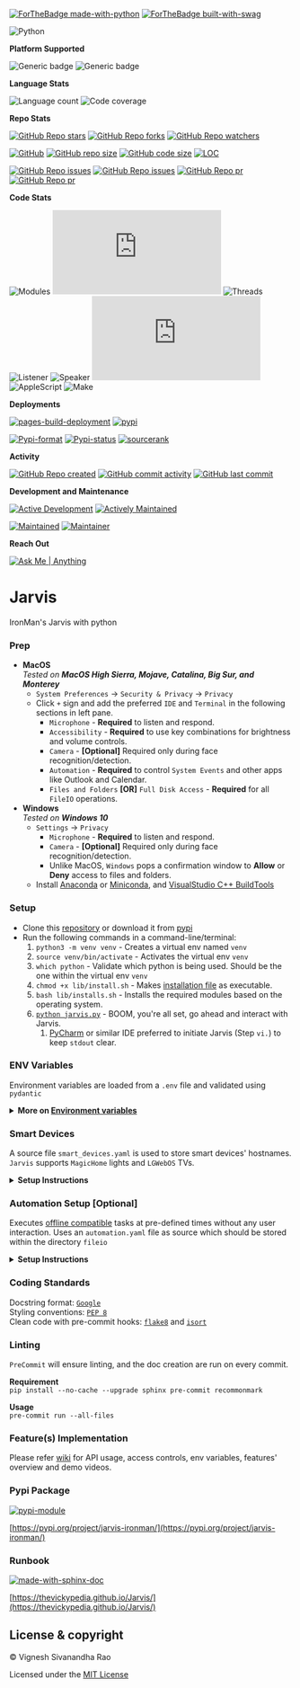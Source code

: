 [![ForTheBadge made-with-python](http://ForTheBadge.com/images/badges/made-with-python.svg)](https://www.python.org/)
[![ForTheBadge built-with-swag](http://ForTheBadge.com/images/badges/built-with-swag.svg)](https://github.com/thevickypedia/Jarvis)

![Python](https://img.shields.io/badge/python-3.8%20%7C%203.9%20%7C%203.10-blue)

**Platform Supported**

![Generic badge](https://img.shields.io/badge/Platform-Mac-1f425f.svg)
![Generic badge](https://img.shields.io/badge/Platform-Windows-1f425f.svg)

**Language Stats**

![Language count](https://img.shields.io/github/languages/count/thevickypedia/Jarvis)
![Code coverage](https://img.shields.io/github/languages/top/thevickypedia/Jarvis)

**Repo Stats**

[![GitHub Repo stars](https://img.shields.io/github/stars/thevickypedia/Jarvis)](https://api.github.com/repos/thevickypedia/Jarvis)
[![GitHub Repo forks](https://img.shields.io/github/forks/thevickypedia/Jarvis)](https://api.github.com/repos/thevickypedia/Jarvis)
[![GitHub Repo watchers](https://img.shields.io/github/watchers/thevickypedia/Jarvis)](https://api.github.com/repos/thevickypedia/Jarvis)

[![GitHub](https://img.shields.io/github/license/thevickypedia/Jarvis)](https://github.com/thevickypedia/Jarvis/blob/master/LICENSE)
[![GitHub repo size](https://img.shields.io/github/repo-size/thevickypedia/Jarvis)](https://api.github.com/repos/thevickypedia/Jarvis)
[![GitHub code size](https://img.shields.io/github/languages/code-size/thevickypedia/Jarvis)](https://api.github.com/repos/thevickypedia/Jarvis)
[![LOC](https://img.shields.io/tokei/lines/github/thevickypedia/Jarvis)](https://api.github.com/repos/thevickypedia/Jarvis)

[![GitHub Repo issues](https://img.shields.io/github/issues-closed-raw/thevickypedia/Jarvis)](https://api.github.com/repos/thevickypedia/Jarvis)
[![GitHub Repo issues](https://img.shields.io/github/issues-raw/thevickypedia/Jarvis)](https://api.github.com/repos/thevickypedia/Jarvis)
[![GitHub Repo pr](https://img.shields.io/github/issues-pr-closed-raw/thevickypedia/Jarvis)](https://api.github.com/repos/thevickypedia/Jarvis)
[![GitHub Repo pr](https://img.shields.io/github/issues-pr-raw/thevickypedia/Jarvis)](https://api.github.com/repos/thevickypedia/Jarvis)

**Code Stats**

![Modules](https://img.shields.io/github/search/thevickypedia/Jarvis/module)
![Python](https://img.shields.io/github/search/thevickypedia/Jarvis/.py)
![Threads](https://img.shields.io/github/search/thevickypedia/Jarvis/thread)
![Listener](https://img.shields.io/github/search/thevickypedia/Jarvis/listener)
![Speaker](https://img.shields.io/github/search/thevickypedia/Jarvis/speaker)
![Bash](https://img.shields.io/github/search/thevickypedia/Jarvis/.sh)
![AppleScript](https://img.shields.io/github/search/thevickypedia/Jarvis/.scpt)
![Make](https://img.shields.io/github/search/thevickypedia/Jarvis/Makefile)

**Deployments**

[![pages-build-deployment](https://github.com/thevickypedia/Jarvis/actions/workflows/pages/pages-build-deployment/badge.svg)](https://github.com/thevickypedia/Jarvis/actions/workflows/pages/pages-build-deployment)
[![pypi](https://github.com/thevickypedia/Jarvis/actions/workflows/python-publish.yml/badge.svg)](https://github.com/thevickypedia/Jarvis/actions/workflows/python-publish.yml)

[![Pypi-format](https://img.shields.io/pypi/format/jarvis-ironman)](https://pypi.org/project/jarvis-ironman/#files)
[![Pypi-status](https://img.shields.io/pypi/status/jarvis-ironman)](https://pypi.org/project/jarvis-ironman)
[![sourcerank](https://img.shields.io/librariesio/sourcerank/pypi/jarvis-ironman)](https://libraries.io/pypi/jarvis-ironman)

**Activity**

[![GitHub Repo created](https://img.shields.io/date/1599432310)](https://api.github.com/repos/thevickypedia/Jarvis)
[![GitHub commit activity](https://img.shields.io/github/commit-activity/y/thevickypedia/Jarvis)](https://api.github.com/repos/thevickypedia/Jarvis)
[![GitHub last commit](https://img.shields.io/github/last-commit/thevickypedia/Jarvis)](https://api.github.com/repos/thevickypedia/Jarvis)

**Development and Maintenance**

[![Active Development](https://img.shields.io/badge/Development%20Level-Actively%20Developed-success.svg)](https://github.com/thevickypedia/Jarvis)
[![Actively Maintained](https://img.shields.io/badge/Maintenance%20Level-Actively%20Maintained-success.svg)](https://github.com/thevickypedia/Jarvis)

[![Maintained](https://img.shields.io/maintenance/yes/2022)](https://api.github.com/repos/thevickypedia/Jarvis)
[![Maintainer](https://img.shields.io/badge/Maintained%20By-Vignesh%20Sivanandha%20Rao-blue.svg)](https://vigneshrao.com/)

**Reach Out**

[![Ask Me | Anything ](https://img.shields.io/badge/Ask%20me-Anything-1abc9c.svg)](https://vigneshrao.com/contact)

# Jarvis
IronMan's Jarvis with python

### Prep
   - **MacOS** <br> _Tested on **MacOS High Sierra, Mojave, Catalina, Big Sur, and Monterey**_
     - `System Preferences` → `Security & Privacy` → `Privacy`
     - Click `+` sign and add the preferred `IDE` and `Terminal` in the following sections in left pane.
       - `Microphone` - **Required** to listen and respond.
       - `Accessibility` - **Required** to use key combinations for brightness and volume controls.
       - `Camera` - **[Optional]** Required only during face recognition/detection.
       - `Automation` - **Required** to control `System Events` and other apps like Outlook and Calendar.
       - `Files and Folders` **[OR]** `Full Disk Access` - **Required** for all `FileIO` operations.
   - **Windows** <br> _Tested on **Windows 10**_
     - `Settings` → `Privacy`
       - `Microphone` - **Required** to listen and respond.
       - `Camera` - **[Optional]** Required only during face recognition/detection.
       - Unlike MacOS, `Windows` pops a confirmation window to **Allow** or **Deny** access to files and folders.
     - Install [Anaconda](https://docs.conda.io/projects/conda/en/latest/user-guide/install/) or [Miniconda](https://docs.conda.io/en/latest/miniconda.html#windows-installers), and [VisualStudio C++ BuildTools](https://visualstudio.microsoft.com/visual-cpp-build-tools/)

### Setup
   - Clone this [repository](https://github.com/thevickypedia/Jarvis.git) or download it from [pypi](https://pypi.org/project/jarvis-ironman/)
   - Run the following commands in a command-line/terminal:
     1. `python3 -m venv venv` - Creates a virtual env named `venv`
     2. `source venv/bin/activate` - Activates the virtual env `venv`
     3. `which python` - Validate which python is being used. Should be the one within the virtual env `venv`
     4. `chmod +x lib/install.sh` - Makes [installation file](https://github.com/thevickypedia/Jarvis/blob/master/lib/install.sh) as executable.
     5. `bash lib/installs.sh` - Installs the required modules based on the operating system.
     6. [`python jarvis.py`](https://git.io/JBnPz) - BOOM, you're all set, go ahead and interact with Jarvis.
        1. [PyCharm](https://www.jetbrains.com/pycharm/download) or similar IDE preferred to initiate Jarvis (Step `vi.`) to keep `stdout` clear.

### ENV Variables
Environment variables are loaded from a `.env` file and validated using `pydantic`

<details>
<summary><strong>More on <a href="https://github.com/thevickypedia/Jarvis/wiki#environment-variables">Environment variables</a></strong></summary>

- **TITLE** - Title which Jarvis should address the user by. Defaults to `sir`
- **NAME** - Name which Jarvis should address the user by. Defaults to `Vignesh`
- **LEGACY_KEYWORDS** - List of wake words for legacy macOS. Defaults to `['jarvis']`
- **SENSITIVITY** - Hot word detection sensitivity. Range: 0-1
- **SAVE_AUDIO_TIMEOUT** - Maximum wait time (in seconds) to allow Jarvis to store the audio recorded during a session.

**[Offline communicator](https://github.com/thevickypedia/Jarvis/blob/master/executors/offline.py)**
- **OFFLINE_PORT** - Port number to initiate offline communicator. Defaults to `4483`
- **OFFLINE_PASS** - Secure phrase to authenticate offline requests. Defaults to `OfflineComm`

**Features**
- **GIT_USER** - GitHub Username
- **GIT_PASS** - GitHub Token
- **WEATHER_API** - API Key from [openweathermap](https://openweathermap.org/) 
- **NEWS_API** - API Key from [newsapi](https://newsapi.org/docs/client-libraries/python)
- **MAPS_API** - API Key for maps from [google](https://developers.google.com/maps/documentation/maps-static/get-api-key)
- **GMAIL_USER** - Gmail account username to send and read emails.
- **GMAIL_PASS** - Gmail account password to send and read emails.
- **ALT_GMAIL_USER** - Alternate gmail account username to send an SMS. (`GMAIL_USER` can be re-used)
- **ALT_GMAIL_PASS** - Alternate gmail account password to send an SMS. (`GMAIL_PASS` can be re-used)
- **RECIPIENT** - Email address to which the emails from jarvis have to be received.
- **ROBINHOOD_USER** - Robinhood account username.
- **ROBINHOOD_PASS** - Robinhood account password.
- **ROBINHOOD_QR** - Robinhood login [QR code](https://robinhood.com/account/settings)
- **BIRTHDAY** - Birth date in the format DD-MM - Example: `24-April`
- **ICLOUD_USER** - iCloud account username/email.
- **ICLOUD_PASS** - iCloud account password.
- **ICLOUD_RECOVERY** - Recovery phone number to activate lost mode on a target device - Example: `+11234567890`
- **PHONE_NUMBER** - To send SMS from Jarvis - Example: `+11234567890`
- **ROOT_PASSWORD** - System password for your `mac` to get the system vitals.
- **WOLFRAM_API_KEY** - API Key from wolfram alpha.
- **ICS_URL** - Shared calendar URL to get meetings information from. Should end with `.ics`
- **EVENT_APP** - To read events from `outlook` or `calendar`. Defaults to `calendar` <br>
:bulb: &nbsp; When `calender` is used, the name of the _calendar_ within the `Calendar.app` should be **Jarvis** <br>
- **SPEECH_SYNTHESIS_TIMEOUT** - Timeout to connect to the docker container that processes text to speech requests. <br>
  - To enable independent `speech-synthesis` run:
```shell
docker run \
    -it \
    -p 5002:5002 \
    -e "HOME=${HOME}" \
    -v "$HOME:${HOME}" \
    -v /usr/share/ca-certificates:/usr/share/ca-certificates \
    -v /etc/ssl/certs:/etc/ssl/certs \
    -w "${PWD}" \
    --user "$(id -u):$(id -g)" \
    rhasspy/larynx
```
:bulb: &nbsp; Text to speech is optionally run on a docker container for better voices but the response might be slower. If you don't have docker installed or simply don't want to use it, set the `SPEECH_SYNTHESIS_TIMEOUT` env var to 0. This is also done automatically if failed to launch a docker container upon startup.

**Background scans [Defaults to 1 hour]**
- **SYNC_MEETINGS** - Interval in seconds to generate ``meetings`` information using `ics` URL.
- **SYNC_EVENTS** - Interval in seconds to generate ``events`` information using `calendar` or `outlook` application.

- **TASKS** - Runs certain tasks at certain intervals.
```yaml
[
  {"seconds": 10_800, "task": "remind me to drink water"},  # Runs every 3 hours
  {"seconds": 21_600, "task": "turn off all lights"}  # Runs every 6 hours
]
```

- **CRONTAB** - Runs scheduled tasks using cron expressions without using actual crontab.
```yaml
[
  "0 0 * * 1-5/2 find /var/log -delete",
  "0 5 * * 1 tar -zcf /var/backups/home.tgz /home/"
]
```

**[VPNServer](https://github.com/thevickypedia/vpn-server) integration**
- **VPN_USERNAME** - Username to create vpn-server. Defaults to profile username or `openvpn`
- **VPN_PASSWORD** - Password to authenticate vpn-server. Defaults to profile password or `aws_vpn_2021`

**[TV](https://github.com/thevickypedia/Jarvis/blob/master/modules/tv/tv_controls.py) controls** - Applies only for [LGWebOS](https://en.wikipedia.org/wiki/WebOS)
- **TV_CLIENT_KEY** - TV's Client key. Auto-generated when used for the first time.
- **TV_MAC** - TV's mac address. Can be single [str] or multiple [list] mac addresses (to include both wired and wireless macs).

**[Car Controls](https://github.com/thevickypedia/Jarvis/blob/master/modules/car)** - Applies only for JLR vehicles using `InControl API`.
- **CAR_EMAIL** - Email address to log in to InControl API.
- **CAR_PASS** - Password to authenticate InControl API.
- **CAR_PIN** - InControl PIN.

**[Telegram Bot](https://github.com/thevickypedia/Jarvis/blob/master/executors/telegram.py) integration**
- **BOT_TOKEN** - Telegram BOT token.
- **BOT_CHAT_IDS** - UserID/ChatID for a particular user.
- **BOT_USERS** - Usernames that should have access to Jarvis.
- **BOT_VOICE_TIMEOUT** - Timeout to convert text to audio for voice commands. Range: [1-5] seconds.
</details>

### Smart Devices
A source file `smart_devices.yaml` is used to store smart devices' hostnames. `Jarvis` supports `MagicHome` lights and `LGWebOS` TVs.

<details>
<summary><strong>Setup Instructions</strong></summary>

> Note: Jarvis currently supports only one hostname for TV but multiple for lights.

- The name used in the keys will be the identifier of those light bulbs.
- The source file (`smart_devices.yaml`) should be as following:

```yaml
bedroom:
  - 'HOSTNAMES'
hallway:
  - 'HOSTNAMES'
hallway_basement:
  - 'HOSTNAMES'
kitchen:
  - 'HOSTNAMES'
living_room:
  - 'HOSTNAMES'
tv: 'LGWEBOSTV'
```
</details>

### Automation Setup [Optional]
Executes [offline compatible](https://github.com/thevickypedia/Jarvis/blob/master/modules/offline/compatibles.py) tasks 
at pre-defined times without any user interaction. Uses an `automation.yaml` file as source which should be stored 
within the directory `fileio`

<details>
<summary><strong>Setup Instructions</strong></summary>

The YAML file should be a dictionary within a dictionary that looks like the below.

**OPTIONAL:** The key, `day` can be a `list` of days, or a `str` of a specific day or simply a `str` saying `weekday` or
`weekend` when the particular automation should be executed.

> Not having the key `day` will run the automation daily.

```yaml
6:00 AM:
  day: weekday  # Runs only between Monday and Friday
  task: set my bedroom lights to 50%
6:30 AM:
  day:  # Runs only on Monday, Wednesday and Friday
  - Monday
  - wednesday
  - FRIDAY
  task: set my bedroom lights to 100%
8:00 AM:  # Runs only on Saturday and Sunday
  day: weekend
  task: set my bedroom lights to 100%
9:00 PM:  # Runs daily
  task: set my bedroom lights to 5%
```
</details>

### Coding Standards
Docstring format: [`Google`](https://google.github.io/styleguide/pyguide.html#38-comments-and-docstrings) <br>
Styling conventions: [`PEP 8`](https://www.python.org/dev/peps/pep-0008/) <br>
Clean code with pre-commit hooks: [`flake8`](https://flake8.pycqa.org/en/latest/) and 
[`isort`](https://pycqa.github.io/isort/)

### Linting
`PreCommit` will ensure linting, and the doc creation are run on every commit.

**Requirement**
<br>
`pip install --no-cache --upgrade sphinx pre-commit recommonmark`

**Usage**
<br>
`pre-commit run --all-files`

### Feature(s) Implementation
Please refer [wiki](https://github.com/thevickypedia/Jarvis/wiki) for API usage, access controls, env variables, 
features' overview and demo videos.

### Pypi Package
[![pypi-module](https://img.shields.io/badge/Software%20Repository-pypi-1f425f.svg)](https://packaging.python.org/tutorials/packaging-projects/)

[https://pypi.org/project/jarvis-ironman/](https://pypi.org/project/jarvis-ironman/)

### Runbook
[![made-with-sphinx-doc](https://img.shields.io/badge/Code%20Docs-Sphinx-1f425f.svg)](https://www.sphinx-doc.org/en/master/man/sphinx-autogen.html)

[https://thevickypedia.github.io/Jarvis/](https://thevickypedia.github.io/Jarvis/)

## License & copyright

&copy; Vignesh Sivanandha Rao

Licensed under the [MIT License](https://github.com/thevickypedia/Jarvis/blob/master/LICENSE)
